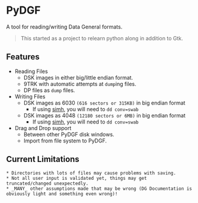 # PyDGF

A tool for reading/writing Data General formats.

> This started as a project to relearn python along in addition to Gtk.

## Features
* Reading Files
    * DSK images in either big/little endian format.
    * 9TRK with automatic attempts at `dump`ing files.
    * DP files as `dump` files.
* Writing Files
    * DSK images as 6030 `(616 sectors or 315KB)` in big endian format
        * If using [simh](https://github.com/open-simh/simh), you will need to `dd conv=swab`
    * DSK images as 4048 `(12180 sectors or 6MB)` in big endian format
        * If using [simh](https://github.com/open-simh/simh), you will need to `dd conv=swab`
* Drag and Drop support
    * Between other PyDGF disk windows.
    * Import from file system to PyDGF.

## Current Limitations
    * Directories with lots of files may cause problems with saving.
    * Not all user input is validated yet, things may get truncated/changed unexpectedly.
    * _MANY_ other assumptions made that may be wrong (DG Documentation is obviously light and something even wrong)!